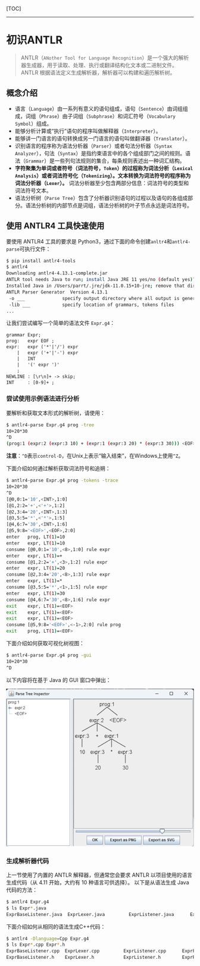 [TOC]

---

# 初识ANTLR

> ANTLR（`ANother Tool for Language Recognition`）是一个强大的解析器生成器，用于读取、处理、执行或翻译结构化文本或二进制文件。 ANTLR 根据语法定义生成解析器，解析器可以构建和遍历解析树。

## 概念介绍

- 语言（`Language`）由一系列有意义的语句组成，语句（`Sentence`）由词组组成，词组（`Phrase`）由子词组（`Subphrase`）和词汇符号（`Vocabulary Symbol`）组成。
- 能够分析计算或“执行”语句的程序叫做解释器（`Interpreter`）。
- 能够讲一门语言的语句转换成另一门语言的语句叫做翻译器（`Translator`）。
- 识别语言的程序称为语法分析器（`Parser`）或者句法分析器（`Syntax Analyzer`），句法（`Syntax`）是指约束语言中的各个组成部门之间的规则。语法（`Grammar`）是一些列句法规则的集合，每条规则表述出一种词汇结构。
- **字符聚集为单词或者符号（词法符号，`Token`）的过程称为词法分析（`Lexical Analysis`）或者词法符号化（`Tokenizing`）。文本转换为词法符号的程序称为词法分析器（`Lexer`）。** 词法分析器至少包含两部分信息：词法符号的类型和词法符号文本。
- 语法分析树（`Parse Tree`）包含了分析器识别语句的过程以及语句的各组成部分。语法分析树的内部节点是词组，语法分析树的叶子节点永远是词法符号。

## 使用 ANTLR4 工具快速使用

要使用 ANTLR4 工具的要求是 Python3，通过下面的命令创建`anltr4`和`antlr4-parse`可执行文件：

```bash
$ pip install antlr4-tools
$ antlr4 
Downloading antlr4-4.13.1-complete.jar
ANTLR tool needs Java to run; install Java JRE 11 yes/no (default yes)? y
Installed Java in /Users/parrt/.jre/jdk-11.0.15+10-jre; remove that dir to uninstall
ANTLR Parser Generator  Version 4.13.1
 -o ___              specify output directory where all output is generated
 -lib ___            specify location of grammars, tokens files
...
```

让我们尝试编写一个简单的语法文件 `Expr.g4`：

```
grammar Expr;		
prog:	expr EOF ;
expr:	expr ('*'|'/') expr
    |	expr ('+'|'-') expr
    |	INT
    |	'(' expr ')'
    ;
NEWLINE : [\r\n]+ -> skip;
INT     : [0-9]+ ;
```

### 尝试使用示例语法进行分析

要解析和获取文本形式的解析树，请使用：

```bash
$ antlr4-parse Expr.g4 prog -tree
10+20*30
^D
(prog:1 (expr:2 (expr:3 10) + (expr:1 (expr:3 20) * (expr:3 30))) <EOF>)
```
**注意**：`^D`表示`control-D`，在Unix上表示“输入结束”，在Windows上使用`^Z`。

下面介绍如何通过解析获取词法符号和追朔：

```bash
$ antlr4-parse Expr.g4 prog -tokens -trace
10+20*30
^D
[@0,0:1='10',<INT>,1:0]
[@1,2:2='+',<'+'>,1:2]
[@2,3:4='20',<INT>,1:3]
[@3,5:5='*',<'*'>,1:5]
[@4,6:7='30',<INT>,1:6]
[@5,9:8='<EOF>',<EOF>,2:0]
enter   prog, LT(1)=10
enter   expr, LT(1)=10
consume [@0,0:1='10',<8>,1:0] rule expr
enter   expr, LT(1)=+
consume [@1,2:2='+',<3>,1:2] rule expr
enter   expr, LT(1)=20
consume [@2,3:4='20',<8>,1:3] rule expr
enter   expr, LT(1)=*
consume [@3,5:5='*',<1>,1:5] rule expr
enter   expr, LT(1)=30
consume [@4,6:7='30',<8>,1:6] rule expr
exit    expr, LT(1)=<EOF>
exit    expr, LT(1)=<EOF>
exit    expr, LT(1)=<EOF>
consume [@5,9:8='<EOF>',<-1>,2:0] rule prog
exit    prog, LT(1)=<EOF>
```

下面介绍如何获取可视化树视图：

```bash
$ antlr4-parse Expr.g4 prog -gui
10+20*30
^D
```

以下内容将在基于 Java 的 GUI 窗口中弹出：

![初识ANTLR-20231007020625341.png](./%E5%88%9D%E8%AF%86ANTLR-20231007020625341.png)

### 生成解析器代码

上一节使用了内置的 ANTLR 解释器，但通常您会要求 ANTLR 以项目使用的语言生成代码（从 4.11 开始，大约有 10 种语言可供选择）。 以下是从语法生成 Java 代码的方法：

```bash
$ antlr4 Expr.g4
$ ls Expr*.java
ExprBaseListener.java  ExprLexer.java         ExprListener.java      ExprParser.java
```

下面介绍如何从相同的语法生成C++代码：

```bash
$ antlr4 -Dlanguage=Cpp Expr.g4
$ ls Expr*.cpp Expr*.h
ExprBaseListener.cpp  ExprLexer.cpp         ExprListener.cpp      ExprParser.cpp
ExprBaseListener.h    ExprLexer.h           ExprListener.h        ExprParser.h
```